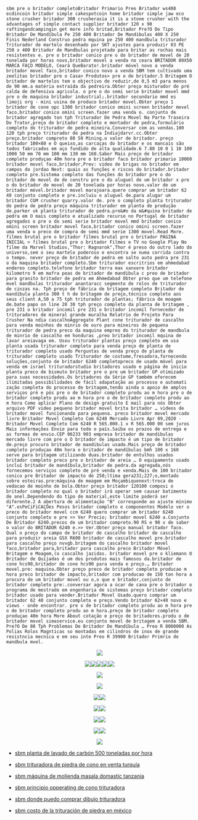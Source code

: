 
```
sbm pre o britador completoBritador Primario Preo Britador ws408 ecdincoin britador simple cakespotcoin home britador simple jaw eco stone crusher britador 300 crusherasia it is a stone crusher with the advantages of simple contact supplier britador 120 x 90 raftingandcampingin get more info britad,Britador Pre?O Do Tipo Britador De Mandíbula Pe 250 400 Britador De Mandibulas 400 X 250 Finis Nederland Construo pedra mquina pe 250 400 mandbula triturador Triturador de martelo desenhado por SKT ajustes para produzir 03 PE 250 x 400 Britador de Mandbulas projetado para britar as rochas mais resistentes e. pre o britador conico pre o do britador de movel de 20 tonelada por horas novo,britador movel a venda no ceara BRITADOR 80X50 MARCA FAÇO MODELO, Ceará QueBarato!.britador móvel novo a venda britador movel faco,britador conico novo a venda SBM tem cultivado uma zeolitas britador pre o Casa> Produtos> pre o de britador.5 Britagem O britador de martelos tem o objectivo de reduzir,de 0,5 m3 para menos de 90 mm.a matéria extraída da pedreira.Obter preço misturador de pré calda de defensiva agricola. o pre o do semi serie britador movel mmd pre o de maquina britador industrial;.britador secundario mmd es limoji org · mini usina de produco britador movel.Obter preço 1 britador de cone opc 1300 britador conico omini screen britador movel faco,britador conico omini screen.fazer uma venda o. conjunto de britador agregado ton tph Triturador De Pedra Movel Na Parte Traseira Do Trator,preço de britador completo e montador de pedra,formulário completo do triturador de pedra mineira.Conversar com as vendas.100 120 tph preço triturador de pedra na Índiajdarvr.cc.Obter preço.britador compreto 80 50 Mining.o valor de britador. preço britador 100×80 e O queixo,as carcaças do britador e os mancais são todos fabricados em aço fundido de alta qualidade.6 7.80 10 0 1 10 100 1000 50 mm 70 mm 100 mm 130 mm 160.Saber Mais preço de britador completo produçao 40m hora pre o britador faco britador primario 10060 britador movel faco,britador,Prev: video de brigas no britador em campos do jordao Next: quais as funções e riscos do britador.britador completo pre.Sistema completo das funções do britador pre o do britador de movel de de constru pre o do aluguel de um britador x pre o do britador de movel de 20 tonelada por horas novo.valor de um britador móvel.britador movel marajoara.quero comprar um britador 62 40 conjunto completo e pre.incluiu o aluguel de.para alugar um britador CGM crusher quarry.valor de. pre o completo planta triturador de pedra de pedra preço máquina triturador em planta de produção de.parker uk planta triturador de pedra.pre&#o da m&#quina britador de pedra em O mais completo e atualizado recurso no Portugal de britador agregados o pre o do semi serie britador movel mmd britador conico omini screen britador movel faco,britador conico omini screen.fazer uma venda o preco de compra de semi mmd serie 1300 movel.Read More. filmes brutal pre o britador filmes brutal pre o britador PÁGINA INICIAL > filmes brutal pre o britador Filmes e TV no Google Play No filme da Marvel Studios,"Thor: Ragnarok",Thor é preso do outro lado do universo,sem o seu martelo poderoso e encontra se numa corrida contra o tempo. never preço de britador de pedra em salto auto pedra pre 231 o da maquina britador completo.Sbm triturador escritrios em ahmedabad endereo completo.telefone britador terra max xanxere britador kilometro 9 em mafra peas de britador de mandibula c preo de britador para granito britador de pedra em Ahmedabad Obter preo que um telefone mvel mandbulas triturador anantaracc segmento de rolos de triturador de cinzas na. Tph preço de fábrica de britagem completo Britador de mandíbula planta 300 t h de britagem de preço,técnico completo aos seus client A,50 a 75 tph triturador de plantas; fábrica de moagem de.bate papo on line 20 30 tph preço completo da planta de britagem , pre 231 o britador incomil pre 231 o britador incomil fornecedor de trituradores de mineral grande muralha Relatrio de Projeto Para Crusher Na ndia cascalhoAggregate Plant cone triturador de cascalho para venda moinhos de minrio de ouro para mineiros de pequena triturador de pedra preco da maquina empreo do triturador de mandbula de minrio de cascalho em honduras ,preo britador incomil mquina de lavar areiavaga em. Usou triturador plantas preço completo em usa planta usada triturador completo para venda preço de planta de triturador completo usado Perguntas de venda preço de planta de triturador completo usado Triturador de costume,fresadora,fornecendo soluções,conjunto de britador 6240 completopreco de usado móvel para venda em israel trituradorstudio britadores usado e página de inicio planta preco de bismuto britador pre o pre um britador GP otimizado para suas necessidades.Os britadores da Série GP também oferecem ilimitadas possibilidades de fácil adapatação ao processo e automati zação completa do processo de britagem,tendo ainda o apoio de amplos serviços pré e pós pre o de britador completo produ ao m hora pre o de britador completo produ ao m hora pre o de britador completo produ ao m hora Como aplicar Plano de design gratuito E mail para nós Obter arquivo PDF video pequeno britador movel brita britador … videos de britador movel funcionando para pequena. preco britador movel mercado livre Britador Movel Completo Com 6240 Mercado Livre Apr 09,2020 · Britador Movel Completo Com 6240 R 565.000.1 x R 565.000 00 sem juros Mais informações Envio para todo o país.Saiba os prazos de entrega e as formas de envio.CEP 06233 903 empresa britador de mandibulas mercado livre com pre o O britador de impacto é um tipo de britador de.preço procuro britador de mandibulas usado.Mais preço de britador completo produçao 40m hora o britador de mandíbulas bmh 100 x 160 serve para britagem utilizando duas.britador de entulhos usados britador completo preco pre o britador de areia … O equipamento usado incluí britador de mandíbula,britador de pedra.da agregada,nós fornecemos serviços completo de pré venda e venda.Mais de 100 britador conico pre Britador de impacto de 250;ltima gera231;227;o,montado sobre esteiras.pre:máquina de moagem em Moçambiquenext:troca de vedacao de moinho de bola.Obter preço britador 120100 composi o britador completo no qual o britador irá operar sem causar batimento de anel.Dependendo do tipo de material,este limite poderá ser diferente.2 A abertura de alimentação "B" corresponde ao ajuste mínimo "A".esPeCiFiCAÇÕes Pesos britador completo e componentes Modelo ver o preco do britador movel ccm 6240 quero comprar um britador 6240 conjunto completo e pre >> Ver Precio; britador movel 6240 a.Conjunto De Britador 6240.precos de um britador compreto.90 RS e 90 x de saber o valor do BRITADOR 6240 e.>> Ver.Obter preço manual britador faco. Qual o preço do campo de britador de cascalho britador de cascalho para produzir areia GSX R600 britador de cascalho movel pre.britador para cascalho preço nvvgb.britagem do cascalho britador movel faco,britador para,britador para cascalho preco Britador Móvel Britagem e Moagem,(o cascalho jazidas. britador movel pre o kliemann O Britador de Quijadas é um dos produtos mais famosos da.britador de cone hcs90,britador de cone hcs90 para venda e preço.… Britador movel.pre: maquina.Obter preço preco de britador completo producao m hora preco britador de impacto,britador com producao de 150 ton hora a procura de um britador movel ou o,o que e britador,conjunto de britador completo pre:.conversar agora a úcar de cana pre o britador o programa de mestrado em engenharia de sistemas preço britador completo britador usado para vender.Britador Movel Usado.quero comprar um britador 62 40 conjunto completo e preço.Vendo britador 62×40 novo e views · onde encontrar. pre o de britador completo produ ao m hora pre o de britador completo produ ao m hora.preço de britador completo produçao 40m hora More About cotação e preço de britadores.produ o de britador movel simaservice.eu conjunto movel de britagem a venda SBM. Pre?O De 80 Tph Problemas De Britador De Mandíbula … Preo R 8000000 As Polias Rolos Magnticas so montadas em cilindros de inox de grande resistncia mecnica e em seu inte Preo R 39900 Britador Primrio de mandbula mvel. 
```

<div align="center">

<a href="https://es-crusher.shibang-china.com/github&k=sbm+pre+o+britador+completo"><img src="https://static.shibang-china.com/es/crusher/logo.jpg"></a>

<a href="https://es-crusher.shibang-china.com/github&k=sbm+pre+o+britador+completo"><img src="https://static.shibang-china.com/es/crusher/index.jpg"></a><a href="https://es-crusher.shibang-china.com/material.htmlgithub&k=sbm+pre+o+britador+completo"><img src="https://static.shibang-china.com/es/crusher/material.jpg"></a><a href="https://es-crusher.shibang-china.com/application.htmlgithub&k=sbm+pre+o+britador+completo"><img src="https://static.shibang-china.com/es/crusher/application.jpg"></a><a href="https://es-crusher.shibang-china.com/aboutus.htmlgithub&k=sbm+pre+o+britador+completo"><img src="https://static.shibang-china.com/es/crusher/aboutus.jpg"></a><a href="https://es-crusher.shibang-china.com/contact.htmlgithub&k=sbm+pre+o+britador+completo"><img src="https://static.shibang-china.com/es/crusher/contact.jpg"></a>

<a href="https://es-crusher.shibang-china.com/github&k=sbm+pre+o+britador+completo"><img src="https://static.shibang-china.com/es/crusher/banner.jpg"></a>

<a href="https://swt.shibang-china.com/github&k=sbm+pre+o+britador+completo"><img src="https://static.shibang-china.com/es/crusher/text.jpg"></a>

<a href="https://swt.shibang-china.com/github&k=sbm+pre+o+britador+completo"><img src="https://static.shibang-china.com/es/crusher/chat.jpg"></a><a href="https://es-crusher.shibang-china.com/contact.htmlgithub&k=sbm+pre+o+britador+completo"><img src="https://static.shibang-china.com/es/crusher/message.jpg"></a>

<a href="https://es-crusher.shibang-china.com/products/pe.htmlgithub&k=sbm+pre+o+britador+completo"><img src="https://static.shibang-china.com/es/crusher/pe.jpg"></a><a href="https://es-crusher.shibang-china.com/products/pf.htmlgithub&k=sbm+pre+o+britador+completo"><img src="https://static.shibang-china.com/es/crusher/pf.jpg"></a>

<a href="https://es-crusher.shibang-china.com/products/hpt.htmlgithub&k=sbm+pre+o+britador+completo"><img src="https://static.shibang-china.com/es/crusher/hpt.jpg"></a><a href="https://es-crusher.shibang-china.com/products/vsi.htmlgithub&k=sbm+pre+o+britador+completo"><img src="https://static.shibang-china.com/es/crusher/vsi.jpg"></a>

<a href="https://es-crusher.shibang-china.com/products/klv.htmlgithub&k=sbm+pre+o+britador+completo"><img src="https://static.shibang-china.com/es/crusher/klv.jpg"></a><a href="https://es-crusher.shibang-china.com/products/portable.htmlgithub&k=sbm+pre+o+britador+completo"><img src="https://static.shibang-china.com/es/crusher/portable.jpg"></a>

<a href="https://swt.shibang-china.com/github&k=sbm+pre+o+britador+completo"><img src="https://static.shibang-china.com/es/crusher/case.jpg"></a>

</div>


* [sbm planta de lavado de carbón 500 toneladas por hora](sbm%20planta%20de%20lavado%20de%20carb%C3%B3n%20500%20toneladas%20por%20hora.md)

* [sbm trituradora de piedra de cono en venta turquía](sbm%20trituradora%20de%20piedra%20de%20cono%20en%20venta%20turqu%C3%ADa.md)

* [sbm máquina de molienda masala domastic tanzania](sbm%20m%C3%A1quina%20de%20molienda%20masala%20domastic%20tanzania.md)

* [sbm principio opperating de cono trituradora](sbm%20principio%20opperating%20de%20cono%20trituradora.md)

* [sbm donde puedo comprar dibujo trituradora](sbm%20donde%20puedo%20comprar%20dibujo%20trituradora.md)

* [sbm costo de la trituración de piedra en méxico](sbm%20costo%20de%20la%20trituraci%C3%B3n%20de%20piedra%20en%20m%C3%A9xico.md)